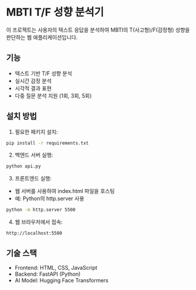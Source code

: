 # MBTI T/F 성향 분석기

이 프로젝트는 사용자의 텍스트 응답을 분석하여 MBTI의 T(사고형)/F(감정형) 성향을 판단하는 웹 애플리케이션입니다.

## 기능

- 텍스트 기반 T/F 성향 분석
- 실시간 감정 분석
- 시각적 결과 표현
- 다중 질문 분석 지원 (1회, 3회, 5회)

## 설치 방법

1. 필요한 패키지 설치:
```bash
pip install -r requirements.txt
```

2. 백엔드 서버 실행:
```bash
python api.py
```

3. 프론트엔드 실행:
- 웹 서버를 사용하여 index.html 파일을 호스팅
- 예: Python의 http.server 사용
```bash
python -m http.server 5500
```

4. 웹 브라우저에서 접속:
```
http://localhost:5500
```

## 기술 스택

- Frontend: HTML, CSS, JavaScript
- Backend: FastAPI (Python)
- AI Model: Hugging Face Transformers 